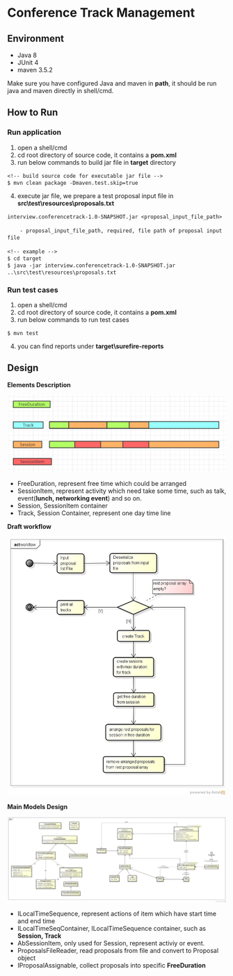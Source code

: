 # Conference Track Management


## Environment

- Java 8
- JUnit 4
- maven 3.5.2

Make sure you have configured Java and maven in **path**,
it should be run java and maven directly in shell/cmd.

## How to Run

### Run application

1. open a shell/cmd 
2. cd root directory of source code, it contains a **pom.xml**
3. run below commands to build jar file in **target** directory
```
<!-- build source code for executable jar file -->
$ mvn clean package -Dmaven.test.skip=true
```
4. execute jar file, we prepare a test proposal input file 
in **src\test\resources\proposals.txt**

``` 
interview.conferencetrack-1.0-SNAPSHOT.jar <proposal_input_file_path>

    - proposal_input_file_path, required, file path of proposal input file

<!-- example -->
$ cd target
$ java -jar interview.conferencetrack-1.0-SNAPSHOT.jar ..\src\test\resources\proposals.txt

```

### Run test cases

1. open a shell/cmd 
2. cd root directory of source code, it contains a **pom.xml**
3. run below commands to run test cases
```
$ mvn test
```
4. you can find reports under **target\surefire-reports**

## Design

**Elements Description**

![elements](./doc/elements.png)

- FreeDuration, represent free time which could be arranged
- SessionItem, represent activity which need take some time, 
such as talk, event(**lunch, networking event**) and so on.
- Session, SessionItem container
- Track, Session Container, represent one day time line

**Draft workflow**

![workflow](./doc/workflow.jpg)

**Main Models Design**

![design](./doc/design.jpg)

- ILocalTimeSequence, represent actions of item which have start time and end time
- ILocalTimeSeqContainer, ILocalTimeSequence container, 
such as **Session, Track**
- AbSessionItem, only used for Session, represent activiy or event.
- ProposalsFileReader, read proposals from file and convert to Proposal object
- IProposalAssignable, collect proposals into specific **FreeDuration**
